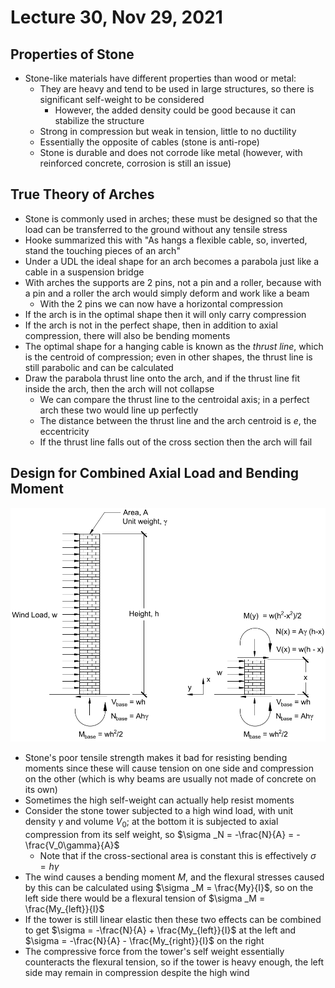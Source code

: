 # Lecture 30, Nov 29, 2021

## Properties of Stone

* Stone-like materials have different properties than wood or metal:
	* They are heavy and tend to be used in large structures, so there is significant self-weight to be considered
		* However, the added density could be good because it can stabilize the structure
	* Strong in compression but weak in tension, little to no ductility
	* Essentially the opposite of cables (stone is anti-rope)
	* Stone is durable and does not corrode like metal (however, with reinforced concrete, corrosion is still an issue)

## True Theory of Arches

* Stone is commonly used in arches; these must be designed so that the load can be transferred to the ground without any tensile stress
* Hooke summarized this with "As hangs a flexible cable, so, inverted, stand the touching pieces of an arch"
* Under a UDL the ideal shape for an arch becomes a parabola just like a cable in a suspension bridge
* With arches the supports are 2 pins, not a pin and a roller, because with a pin and a roller the arch would simply deform and work like a beam
	* With the 2 pins we can now have a horizontal compression
* If the arch is in the optimal shape then it will only carry compression
* If the arch is not in the perfect shape, then in addition to axial compression, there will also be bending moments
* The optimal shape for a hanging cable is known as the *thrust line*, which is the centroid of compression; even in other shapes, the thrust line is still parabolic and can be calculated
* Draw the parabola thrust line onto the arch, and if the thrust line fit inside the arch, then the arch will not collapse
	* We can compare the thrust line to the centroidal axis; in a perfect arch these two would line up perfectly
	* The distance between the thrust line and the arch centroid is $e$, the eccentricity
	* If the thrust line falls out of the cross section then the arch will fail

## Design for Combined Axial Load and Bending Moment

![Stone tower subjected to high wind forces](imgs/stone_tower.png)

* Stone's poor tensile strength makes it bad for resisting bending moments since these will cause tension on one side and compression on the other (which is why beams are usually not made of concrete on its own)
* Sometimes the high self-weight can actually help resist moments
* Consider the stone tower subjected to a high wind load, with unit density $\gamma$ and volume $V_0$; at the bottom it is subjected to axial compression from its self weight, so $\sigma _N = -\frac{N}{A} = -\frac{V_0\gamma}{A}$
	* Note that if the cross-sectional area is constant this is effectively $\sigma = h\gamma$
* The wind causes a bending moment $M$, and the flexural stresses caused by this can be calculated using $\sigma _M = \frac{My}{I}$, so on the left side there would be a flexural tension of $\sigma _M = \frac{My_{left}}{I}$
* If the tower is still linear elastic then these two effects can be combined to get $\sigma = -\frac{N}{A} + \frac{My_{left}}{I}$ at the left and $\sigma = -\frac{N}{A} - \frac{My_{right}}{I}$ on the right
* The compressive force from the tower's self weight essentially counteracts the flexural tension, so if the tower is heavy enough, the left side may remain in compression despite the high wind

